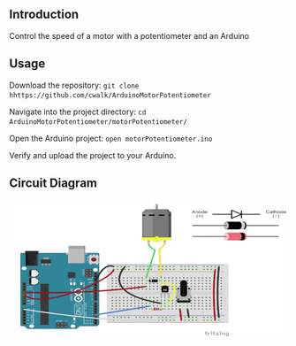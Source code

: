 ## Introduction

Control the speed of a motor with a potentiometer and an Arduino

## Usage

Download the repository: `git clone hhttps://github.com/cwalk/ArduinoMotorPotentiometer`

Navigate into the project directory: `cd ArduinoMotorPotentiometer/motorPotentiometer/`

Open the Arduino project: `open motorPotentiometer.ino`

Verify and upload the project to your Arduino.

## Circuit Diagram

![Circuit Diagram](/Circuit.png?raw=true "Circuit Diagram")
